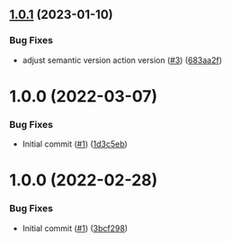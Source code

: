 ## [1.0.1](https://github.com/catalystsquad/action-semantic-release-general/compare/v1.0.0...v1.0.1) (2023-01-10)


### Bug Fixes

* adjust semantic version action version ([#3](https://github.com/catalystsquad/action-semantic-release-general/issues/3)) ([683aa2f](https://github.com/catalystsquad/action-semantic-release-general/commit/683aa2ff5276d5e5f4c35edfeb5df5e9506b48e1))

# 1.0.0 (2022-03-07)


### Bug Fixes

* Initial commit ([#1](https://github.com/catalystsquad/action-semantic-release-general/issues/1)) ([1d3c5eb](https://github.com/catalystsquad/action-semantic-release-general/commit/1d3c5eb191785e9dbdbd5119ae1843d8c6dda104))

# 1.0.0 (2022-02-28)


### Bug Fixes

* Initial commit ([#1](https://github.com/catalystsquad/action-composite-action-template/issues/1)) ([3bcf298](https://github.com/catalystsquad/action-composite-action-template/commit/3bcf298630471c46d9f9a1f3a24c2c15342e1855))
